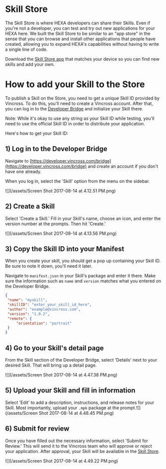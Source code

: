 # Skill Store

The Skill Store is where HEXA developers can share their Skills. Even if you're not a developer, you can test and try out new applications for your HEXA here. We built the Skill Store to be similar to an "app store" in the sense that you can browse and install other applications that people have created, allowing you to expand HEXA's capabilities without having to write a single line of code.

Download the [Skill Store app](https://www.vincross.com/skill-store) that matches your device so you can find new skills and add your own.

# How to add your Skill to the Store

To publish a Skill on the Store, you need to get a unique Skill ID provided by Vincross. To do this, you'll need to create a Vincross account. After that, you can log in to the [Developer Bridge](https://developer.vincross.com/bridge) and initialize your Skill there.

Note: While it's okay to use any string as your Skill ID while testing, you'll need to use the official Skill ID in order to distribute your application.

Here's how to get your Skill ID:

## 1\) Log in to the Developer Bridge

Navigate to [https://developer.vincross.com/bridge](https://developer.vincross.com/bridge) and create an account if you don't have one already.

When you log in, select the 'Skill' option from the menu on the sidebar.

![](/assets/Screen Shot 2017-08-14 at 4.12.51 PM.png)

## 2\) Create a Skill

Select 'Create a Skill.' Fill in your Skill's name, choose an icon, and enter the version number at the prompts. Then hit 'Create.'

![](/assets/Screen Shot 2017-08-14 at 4.13.56 PM.png)

## 3\) Copy the Skill ID into your Manifest

When you create your skill, you should get a pop up containing your Skill ID. Be sure to note it down, you'll need it later.

Navigate to `manifest.json` in your Skill's package and enter it there. Make sure the information such as `name` and `version` matches what you entered on the Developer Bridge.

```json
{
 "name": "myskill",
 "skillID": "enter_your_skill_id_here",
 "author": "example@vincross.com",
 "version": "1.0.2",
 "remote": {
     "orientation": "portrait"
 }
}
```

## 4\) Go to your Skill's detail page

From the Skill section of the Developer Bridge, select 'Details' next to your desired Skill. That will bring up a detail page.

![](/assets/Screen Shot 2017-08-14 at 4.47.38 PM.png)

## 5\) Upload your Skill and fill in information

Select 'Edit' to add a description, instructions, and release notes for your Skill. Most importantly, upload your `.mpk` package at the prompt.![](/assets/Screen Shot 2017-08-14 at 4.48.45 PM.png)

## 6\) Submit for review

Once you have filled out the necessary information, select 'Submit for Review.' This will send it to the Vincross team who will approve or reject your application. After approval, your Skill will be available in the [Skill Store](https://www.vincross.com/skill-store).

![](/assets/Screen Shot 2017-08-14 at 4.49.22 PM.png)

